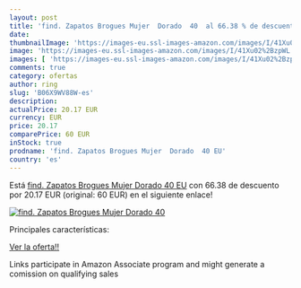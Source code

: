 ```yaml
---
layout: post
title: 'find. Zapatos Brogues Mujer  Dorado  40  al 66.38 % de descuento'
date: 
thumbnailImage: 'https://images-eu.ssl-images-amazon.com/images/I/41Xu02%2BzpWL._SL200_.jpg'
image: 'https://images-eu.ssl-images-amazon.com/images/I/41Xu02%2BzpWL._SL200_.jpg'
images: [ 'https://images-eu.ssl-images-amazon.com/images/I/41Xu02%2BzpWL._SL200_.jpg' ]
comments: true
category: ofertas
author: ring
slug: 'B06X9WV88W-es'
description:
actualPrice: 20.17 EUR
currency: EUR
price: 20.17
comparePrice: 60 EUR
inStock: true
prodname: 'find. Zapatos Brogues Mujer  Dorado  40 EU'
country: 'es'
---
```


Está [find. Zapatos Brogues Mujer  Dorado  40 EU](https://www.amazon.es/dp/B06X9WV88W/?tag=tolees-21) con 66.38 de descuento por 20.17 EUR (original: 60 EUR) en el siguiente enlace!

[![find. Zapatos Brogues Mujer  Dorado  40 ](https://images-eu.ssl-images-amazon.com/images/I/41Xu02%2BzpWL._SL200_.jpg)](https://www.amazon.es/dp/B06X9WV88W/?tag=tolees-21)

Principales características:


[Ver la oferta!!](https://www.amazon.es/dp/B06X9WV88W/?tag=tolees-21)

Links participate in Amazon Associate program and might generate a comission on qualifying sales


